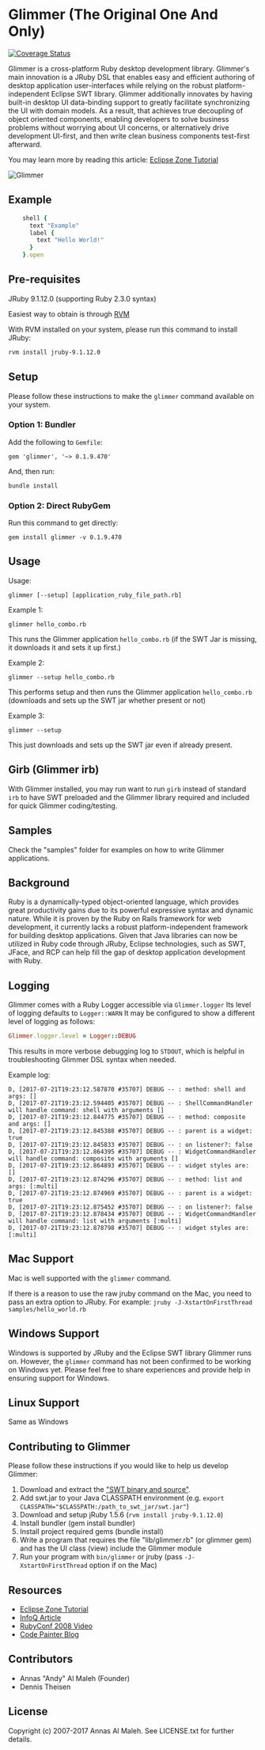# Glimmer (The Original One And Only)
[![Coverage Status](https://coveralls.io/repos/github/AndyObtiva/glimmer/badge.svg?branch=master)](https://coveralls.io/github/AndyObtiva/glimmer?branch=master)

Glimmer is a cross-platform Ruby desktop development library. Glimmer's main innovation is a JRuby DSL that enables easy and efficient authoring of desktop application user-interfaces while relying on the robust platform-independent Eclipse SWT library. Glimmer additionally innovates by having built-in desktop UI data-binding support to greatly facilitate synchronizing the UI with domain models. As a result, that achieves true decoupling of object oriented components, enabling developers to solve business problems without worrying about UI concerns, or alternatively drive development UI-first, and then write clean business components test-first afterward.

You may learn more by reading this article: [Eclipse Zone Tutorial](http://eclipse.dzone.com/articles/an-introduction-glimmer)

![Glimmer](https://github.com/AndyObtiva/glimmer/raw/master/images/Bitter-sweet.jpg)

## Example

```ruby
    shell {
      text "Example"
      label {
        text "Hello World!"
      }
    }.open
```

## Pre-requisites

JRuby 9.1.12.0 (supporting Ruby 2.3.0 syntax)

Easiest way to obtain is through [RVM](http://rvm.io)

With RVM installed on your system, please run this command to install JRuby:

```bash
rvm install jruby-9.1.12.0
```

## Setup

Please follow these instructions to make the `glimmer` command available on your system.

### Option 1: Bundler

Add the following to `Gemfile`:
```
gem 'glimmer', '~> 0.1.9.470'
```

And, then run:
```
bundle install
```

### Option 2: Direct RubyGem

Run this command to get directly:
```
gem install glimmer -v 0.1.9.470
```

## Usage

Usage: 
```
glimmer [--setup] [application_ruby_file_path.rb]
```

Example 1: 
```
glimmer hello_combo.rb
```
This runs the Glimmer application `hello_combo.rb` (if the SWT Jar is missing, it downloads it and sets it up first.)

Example 2: 
```
glimmer --setup hello_combo.rb
```
This performs setup and then runs the Glimmer application `hello_combo.rb` (downloads and sets up the SWT jar whether present or not)

Example 3: 
```
glimmer --setup
```
This just downloads and sets up the SWT jar even if already present.

## Girb (Glimmer irb)

With Glimmer installed, you may run want to run `girb` instead of standard `irb` to have SWT preloaded and the Glimmer library required and included for quick Glimmer coding/testing.

## Samples

Check the "samples" folder for examples on how to write Glimmer applications.

## Background

Ruby is a dynamically-typed object-oriented language, which provides great productivity gains due to its powerful expressive syntax and dynamic nature. While it is proven by the Ruby on Rails framework for web development, it currently lacks a robust platform-independent framework for building desktop applications. Given that Java libraries can now be utilized in Ruby code through JRuby, Eclipse technologies, such as SWT, JFace, and RCP can help fill the gap of desktop application development with Ruby.

## Logging

Glimmer comes with a Ruby Logger accessible via `Glimmer.logger`
Its level of logging defaults to `Logger::WARN`
It may be configured to show a different level of logging as follows:
```ruby
Glimmer.logger.level = Logger::DEBUG
```
This results in more verbose debugging log to `STDOUT`, which is helpful in troubleshooting Glimmer DSL syntax when needed.

Example log:
```
D, [2017-07-21T19:23:12.587870 #35707] DEBUG -- : method: shell and args: []
D, [2017-07-21T19:23:12.594405 #35707] DEBUG -- : ShellCommandHandler will handle command: shell with arguments []
D, [2017-07-21T19:23:12.844775 #35707] DEBUG -- : method: composite and args: []
D, [2017-07-21T19:23:12.845388 #35707] DEBUG -- : parent is a widget: true
D, [2017-07-21T19:23:12.845833 #35707] DEBUG -- : on listener?: false
D, [2017-07-21T19:23:12.864395 #35707] DEBUG -- : WidgetCommandHandler will handle command: composite with arguments []
D, [2017-07-21T19:23:12.864893 #35707] DEBUG -- : widget styles are: []
D, [2017-07-21T19:23:12.874296 #35707] DEBUG -- : method: list and args: [:multi]
D, [2017-07-21T19:23:12.874969 #35707] DEBUG -- : parent is a widget: true
D, [2017-07-21T19:23:12.875452 #35707] DEBUG -- : on listener?: false
D, [2017-07-21T19:23:12.878434 #35707] DEBUG -- : WidgetCommandHandler will handle command: list with arguments [:multi]
D, [2017-07-21T19:23:12.878798 #35707] DEBUG -- : widget styles are: [:multi]
```

## Mac Support

Mac is well supported with the `glimmer` command.

If there is a reason to use the raw jruby command on the Mac, you need to pass an extra option to JRuby. For example:
`jruby -J-XstartOnFirstThread samples/hello_world.rb`

## Windows Support

Windows is supported by JRuby and the Eclipse SWT library Glimmer runs on. However, the `glimmer` command has not been confirmed to be working on Windows yet. Please feel free to share experiences and provide help in ensuring support for Windows.

## Linux Support

Same as Windows

## Contributing to Glimmer

Please follow these instructions if you would like to help us develop Glimmer:

1. Download and extract the ["SWT binary and source"](http://download.eclipse.org/eclipse/downloads/drops4/R-4.7-201706120950/#SWT).
2. Add swt.jar to your Java CLASSPATH environment (e.g. `export CLASSPATH="$CLASSPATH:/path_to_swt_jar/swt.jar"`)
3. Download and setup jRuby 1.5.6 (`rvm install jruby-9.1.12.0`)
4. Install bundler (gem install bundler)
5. Install project required gems (bundle install)
6. Write a program that requires the file "lib/glimmer.rb" (or glimmer gem) and has the UI class (view) include the Glimmer module
7. Run your program with `bin/glimmer` or jruby (pass `-J-XstartOnFirstThread` option if on the Mac)

## Resources

* [Eclipse Zone Tutorial](http://eclipse.dzone.com/articles/an-introduction-glimmer)
* [InfoQ Article](http://www.infoq.com/news/2008/02/glimmer-jruby-swt)
* [RubyConf 2008 Video](http://rubyconf2008.confreaks.com/desktop-development-with-glimmer.html)
* [Code Painter Blog](http://andymaleh.blogspot.com/search/label/Glimmer)

## Contributors

* Annas "Andy" Al Maleh (Founder)
* Dennis Theisen

## License

Copyright (c) 2007-2017 Annas Al Maleh.
See LICENSE.txt for further details.

